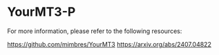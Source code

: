 # YourMT3-P
For more information, please refer to the following resources:

https://github.com/mimbres/YourMT3
https://arxiv.org/abs/2407.04822